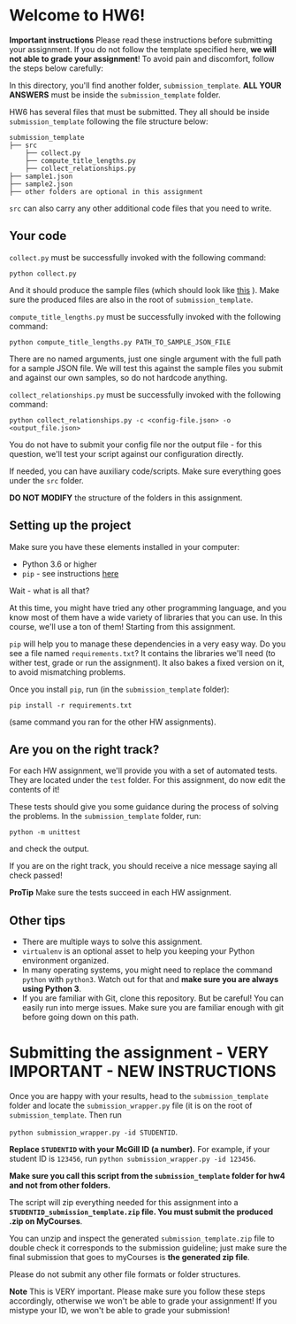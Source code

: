 # Welcome to HW6! 

**Important instructions** 
Please read these instructions before submitting your assignment. 
If you do not follow the template specified here, **we will not able to grade your assignment**! 
To avoid pain and discomfort, follow the steps below carefully:


In this directory, you'll find another folder, `submission_template`.
**ALL YOUR ANSWERS** must be inside the `submission_template` folder. 

HW6 has several files that must be submitted. They all should be inside `submission_template` following the file structure below:

```
submission_template
├── src
    ├── collect.py
    ├── compute_title_lengths.py
    ├── collect_relationships.py
├── sample1.json
├── sample2.json
├── other folders are optional in this assignment
```

`src` can also carry any other additional code files that you need to write.

## Your code

`collect.py` must be successfully invoked with the following command:

`python collect.py`

And it should produce the sample files (which should look like [this](https://gist.github.com/hannelita/eb06c75a7b98cc2e16cb8727039e4911) ). Make sure the produced files are also in the root of `submission_template`.

`compute_title_lengths.py` must be successfully invoked with the following command:

`python compute_title_lengths.py PATH_TO_SAMPLE_JSON_FILE`


There are no named arguments, just one single argument with the full path for a sample JSON file. We will test this against the sample files you submit and against our own samples, so do not hardcode anything.

`collect_relationships.py` must be successfully invoked with the following command:

`python collect_relationships.py -c <config-file.json> -o <output_file.json>`

You do not have to submit your config file nor the output file - for this question, we'll test your script against our configuration directly.


If needed, you can have auxiliary code/scripts. Make sure everything goes under the `src` folder.

**DO NOT MODIFY** the structure of the folders in this assignment.



## Setting up the project

Make sure you have these elements installed in your computer:

* Python 3.6 or higher
* `pip` - see instructions [here](https://packaging.python.org/tutorials/installing-packages/)

Wait - what is all that?

At this time, you might have tried any other programming language, and you know most of them have a wide variety of libraries that you can use. In this course, we'll use a ton of them! Starting from this assignment.

`pip` will help you to manage these dependencies in a very easy way. Do you see a file named `requirements.txt`? It contains the libraries we'll need (to wither test, grade or run the assignment). It also bakes a fixed version on it, to avoid mismatching problems.

Once you install `pip`, run (in the `submission_template` folder):

```
pip install -r requirements.txt
```

(same command you ran for the other HW assignments).


## Are you on the right track?

For each HW assignment, we'll provide you with a set of automated tests. They are located under the `test` folder. 
For this assignment, do now edit the contents of it!

These tests should give you some guidance during the process of solving the problems.
In the `submission_template` folder, run:

```
python -m unittest
```

and check the output.

If you are on the right track, you should receive a nice message saying all check passed! 

**ProTip** Make sure the tests succeed in each HW assignment.


## Other tips

* There are multiple ways to solve this assignment.
* `virtualenv` is an optional asset to help you keeping your Python environment organized.
* In many operating systems, you might need to replace the command `python` with `python3`. Watch out for that and **make sure you are always using Python 3**.
* If you are familiar with Git, clone this repository. But be careful! You can easily run into merge issues. Make sure you are familiar enough with git before going down on this path.

# Submitting the assignment - VERY IMPORTANT - NEW INSTRUCTIONS


Once you are happy with your results, head to the `submission_template` folder and locate the `submission_wrapper.py` file (it is on the root of `submission_template`. Then run

`python submission_wrapper.py -id STUDENTID`.

**Replace `STUDENTID` with your McGill ID (a number).** For example, if your student ID is `123456`, run `python submission_wrapper.py -id 123456`.

**Make sure you call this script from the `submission_template` folder for hw4 and not from other folders.**

The script will zip everything needed for this assignment into a **`STUDENTID_submission_template.zip` file. You must submit the produced .zip on MyCourses**.


You can unzip and inspect the generated `submission_template.zip` file to double check it corresponds to the submission guideline; just make sure the final submission that goes to myCourses is **the generated zip file**.

Please do not submit any other file formats or folder structures.

**Note** This is VERY important. Please make sure you follow these steps accordingly, otherwise we won't be able to grade your assignment! If you mistype your ID, we won't be able to grade your submission!